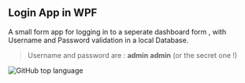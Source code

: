 ﻿## Login App in WPF 


A small form app for logging in to a seperate dashboard form ,
with Username and Password validation in a local Database.

> Username and password are :  **admin**  **admin**   (or the secret one !)


![GitHub top language](https://img.shields.io/github/languages/top/TiberiusRC/C_Sharp_Projects?color=green&style=plastic)








